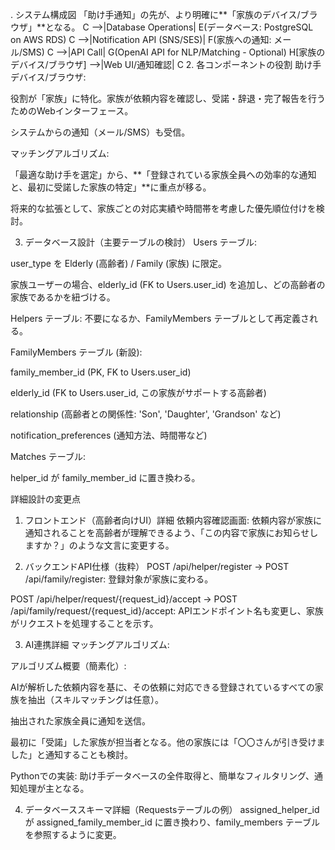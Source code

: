 . システム構成図
「助け手通知」の先が、より明確に**「家族のデバイス/ブラウザ」**となる。
    C -->|Database Operations| E(データベース: PostgreSQL on AWS RDS)
    C -->|Notification API (SNS/SES)| F(家族への通知: メール/SMS)
    C -->|API Call| G(OpenAI API for NLP/Matching - Optional)
    H[家族のデバイス/ブラウザ] -->|Web UI/通知確認| C
2. 各コンポーネントの役割
助け手デバイス/ブラウザ:

役割が「家族」に特化。家族が依頼内容を確認し、受諾・辞退・完了報告を行うためのWebインターフェース。

システムからの通知（メール/SMS）も受信。

マッチングアルゴリズム:

「最適な助け手を選定」から、**「登録されている家族全員への効率的な通知と、最初に受諾した家族の特定」**に重点が移る。

将来的な拡張として、家族ごとの対応実績や時間帯を考慮した優先順位付けを検討。

3. データベース設計（主要テーブルの検討）
Users テーブル:

user_type を Elderly (高齢者) / Family (家族) に限定。

家族ユーザーの場合、elderly_id (FK to Users.user_id) を追加し、どの高齢者の家族であるかを紐づける。

Helpers テーブル: 不要になるか、FamilyMembers テーブルとして再定義される。

FamilyMembers テーブル (新設):

family_member_id (PK, FK to Users.user_id)

elderly_id (FK to Users.user_id, この家族がサポートする高齢者)

relationship (高齢者との関係性: 'Son', 'Daughter', 'Grandson' など)

notification_preferences (通知方法、時間帯など)

Matches テーブル:

helper_id が family_member_id に置き換わる。

詳細設計の変更点
1. フロントエンド（高齢者向けUI）詳細
依頼内容確認画面: 依頼内容が家族に通知されることを高齢者が理解できるよう、「この内容で家族にお知らせしますか？」のような文言に変更する。

2. バックエンドAPI仕様（抜粋）
POST /api/helper/register -> POST /api/family/register: 登録対象が家族に変わる。

POST /api/helper/request/{request_id}/accept -> POST /api/family/request/{request_id}/accept: APIエンドポイント名も変更し、家族がリクエストを処理することを示す。

3. AI連携詳細
マッチングアルゴリズム:

アルゴリズム概要（簡素化）:

AIが解析した依頼内容を基に、その依頼に対応できる登録されているすべての家族を抽出（スキルマッチングは任意）。

抽出された家族全員に通知を送信。

最初に「受諾」した家族が担当者となる。他の家族には「〇〇さんが引き受けました」と通知することも検討。

Pythonでの実装: 助け手データベースの全件取得と、簡単なフィルタリング、通知処理が主となる。

4. データベーススキーマ詳細（Requestsテーブルの例）
assigned_helper_id が assigned_family_member_id に置き換わり、family_members テーブルを参照するように変更。